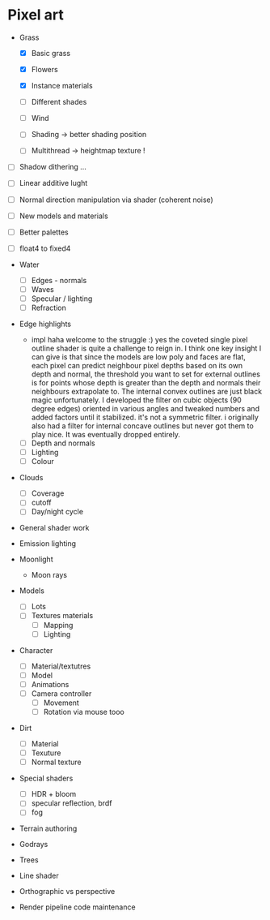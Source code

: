 # Pixel art

- Grass
    
    - [x] Basic grass
    - [x] Flowers
    - [x] Instance materials
    - [ ] Different shades
    - [ ] Wind
    - [ ] Shading → better shading position
    - [ ] Multithread → heightmap texture !


- [ ] Shadow dithering …
- [ ] Linear additive lught
- [ ] Normal direction manipulation via shader (coherent noise)
- [ ] New models and materials
- [ ] Better palettes
- [ ] float4 to fixed4

   
- Water
    - [ ] Edges - normals
    - [ ] Waves
    - [ ] Specular / lighting
    - [ ] Refraction
- Edge highlights
    - impl
        haha welcome to the struggle :) yes the coveted single pixel outline shader is quite a challenge to reign in. I think one key insight I can give is that since the models are low poly and faces are flat, each pixel can predict neighbour pixel depths based on its own depth and normal, the threshold you want to set for external outlines is for points whose depth is greater than the depth and normals their neighbours extrapolate to.
        The internal convex outlines are just black magic unfortunately. I developed the filter on cubic objects (90 degree edges) oriented in various angles and tweaked numbers and added factors until it stabilized. it's not a symmetric filter.
        i originally also had a filter for internal concave outlines but never got them to play nice. It was eventually dropped entirely.

    - [ ] Depth and normals
    - [ ] Lighting
    - [ ] Colour

- Clouds
    - [ ] Coverage
    - [ ] cutoff
    - [ ] Day/night cycle

- General shader work
- Emission lighting
- Moonlight
    - Moon rays
- Models
    - [ ] Lots
    - [ ] Textures materials
        - [ ] Mapping
        - [ ] Lighting
- Character
    - [ ] Material/textutres
    - [ ] Model
    - [ ] Animations
    - [ ] Camera controller
        - [ ] Movement
        - [ ] Rotation via mouse tooo
- Dirt
    - [ ] Material
    - [ ] Texuture
    - [ ] Normal texture
- Special shaders
    - [ ] HDR + bloom
    - [ ] specular reflection, brdf
    - [ ] fog
- Terrain authoring
- Godrays
- Trees
- Line shader
- Orthographic vs perspective
- Render pipeline code maintenance